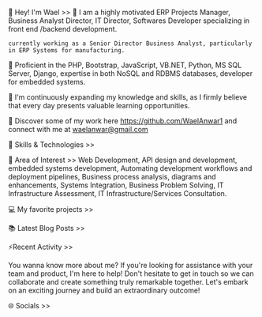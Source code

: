 
👋 Hey! I'm Wael >> 
💼 I am a highly motivated ERP Projects Manager, Business Analyst Director, IT Director, Softwares Developer
    specializing in front end /backend development. 
    
    currently working as a Senior Director Business Analyst, particularly in ERP Systems for manufacturing.
    
🚀 Proficient in the PHP, Bootstrap, JavaScript, VB.NET, Python, MS SQL Server, Django, expertise in both NoSQL and RDBMS databases, developer for embedded systems.

🌱 I'm continuously expanding my knowledge and skills, as I firmly believe that every day presents valuable learning opportunities.

🔗 Discover some of my work here https://github.com/WaelAnwar1 and connect with me at waelanwar@gmail.com


💪 Skills & Technologies >> 


🧐 Area of Interest >> 
    Web Development, 
    API design and development, 
    embedded systems development, 
    Automating development workflows and deployment pipelines, 
    Business process analysis, diagrams and enhancements, 
    Systems Integration, 
    Business Problem Solving, 
    IT Infrastructure Assessment, 
    IT Infrastructure/Services Consultation.


💻 My favorite projects >> 



📚 Latest Blog Posts >> 


⚡Recent Activity >> 

You wanna know more about me?
If you're looking for assistance with your team and product, I'm here to help! Don't hesitate to get in touch so we can collaborate and create something truly remarkable together. Let's embark on an exciting journey and build an extraordinary outcome!

🌐 Socials >> 
